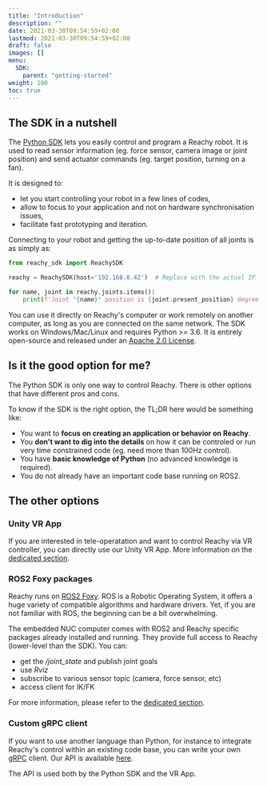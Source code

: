 ```yaml
---
title: "Introduction"
description: ""
date: 2021-03-30T09:54:59+02:00
lastmod: 2021-03-30T09:54:59+02:00
draft: false
images: []
menu:
  SDK:
    parent: "getting-started"
weight: 100
toc: true
---
```


## The SDK in a nutshell

The [Python SDK](https://github.com/pollen-robotics/reachy-sdk) lets you easily control and program a Reachy robot. It is used to read sensor information (eg. force sensor, camera image or joint position) and send actuator commands (eg. target position, turning on a fan).

It is designed to:

* let you start controlling your robot in a few lines of codes,
* allow to focus to your application and not on hardware synchronisation issues,
* facilitate fast prototyping and iteration.

Connecting to your robot and getting the up-to-date position of all joints is as simply as:
```python
from reachy_sdk import ReachySDK

reachy = ReachySDK(host='192.168.0.42')  # Replace with the actual IP

for name, joint in reachy.joints.items():
    print(f'Joint "{name}" position is {joint.present_position} degree.')
```

You can use it directly on Reachy's computer or work remotely on another computer, as long as you are connected on the same network. The SDK works on Windows/Mac/Linux and requires Python >= 3.6. It is entirely open-source and released under an [Apache 2.0 License](https://github.com/pollen-robotics/reachy-sdk/blob/main/LICENSE).

## Is it the good option for me?

The Python SDK is only one way to control Reachy. There is other options that have different pros and cons. 

To know if the SDK is the right option, the TL;DR here would be something like:

* You want to **focus on creating an application or behavior on Reachy**.
* You **don't want to dig into the details** on how it can be controled or run very time constrained code (eg. need more than 100Hz control).
* You have **basic knowledge of Python** (no advanced knowledge is required).
* You do not already have an important code base running on ROS2.

## The other options

### Unity VR App

If you are interested in tele-operatation and want to control Reachy via VR controller, you can directly use our Unity VR App. More information on the [dedicated section](TODO).

### ROS2 Foxy packages

Reachy runs on [ROS2 Foxy](https://docs.ros.org/en/foxy/index.html). ROS is a Robotic Operating System, it offers a huge variety of compatible algorithms and hardware drivers. Yet, if you are not familiar with ROS, the beginning can be a bit overwhelming. 

The embedded NUC computer comes with ROS2 and Reachy specific packages already installed and running. They provide full access to Reachy (lower-level than the SDK). You can:
- get the */joint_state* and publish joint goals
- use *Rviz*
- subscribe to various sensor topic (camera, force sensor, etc)
- access client for IK/FK

For more information, please refer to the [dedicated section](TODO).

### Custom gRPC client

If you want to use another language than Python, for instance to integrate Reachy's control within an existing code base, you can write your own [gRPC](https://grpc.io) client. Our API is available [here](https://github.com/pollen-robotics/reachy-sdk-api).

The API is used both by the Python SDK and the VR App.